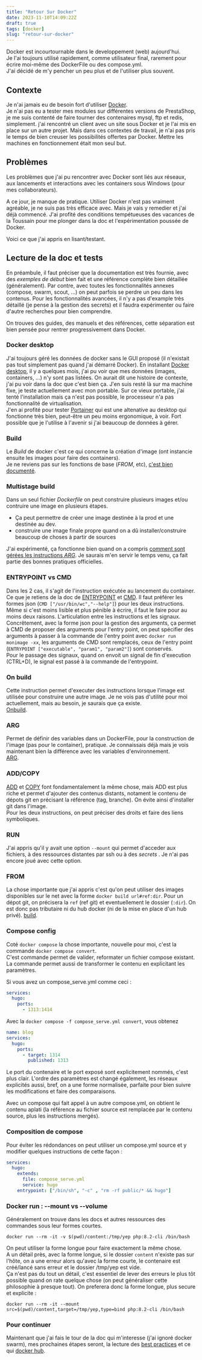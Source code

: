 ```yaml
---
title: "Retour Sur Docker"
date: 2023-11-10T14:09:22Z
draft: true
tags: [docker]
slug: "retour-sur-docker" 
---
```


Docker est incourtournable dans le developpement (web) aujourd'hui.  
Je l'ai toujours utilisé rapidement, comme utilisateur final, rarement pour écrire moi-même des DockerFile ou des compose.yml.  
J'ai décidé de m'y pencher un peu plus et de l'utiliser plus souvent.

<!--more-->

## Contexte 

Je n'ai jamais eu de besoin fort d'utiliser [Docker](https://www.docker.com/).  
Je n'ai pas eu a tester mes modules sur différentes versions de PrestaShop, je me suis contenté de faire tourner des contenaires mysql, ftp et redis, simplement.  j'ai rencontré un client avec un site sous Docker et je l'ai mis en place sur un autre projet. Mais dans ces contextes de travail, je n'ai pas pris le temps de bien creuser les possibilités offertes par Docker. Mettre les machines en fonctionnement était mon seul but.

## Problèmes

Les problèmes que j'ai pu rencontrer avec Docker sont liés aux réseaux, aux lancements et interactions avec les containers sous Windows (pour mes collaborateurs).

A ce jour, je manque de pratique. Utiliser Docker n'est pas vraiment agréable, je ne suis pas très efficace avec. Mais je vais y remedier et j'ai déjà commencé. J'ai profité des conditions tempétueuses des vacances de la Toussain pour me plonger dans la doc et l'expérimentation poussée de Docker.

Voici ce que j'ai appris en lisant/testant. 

## Lecture de la doc et tests

En préambule, il faut préciser que la documentation est très fournie, avec des _exemples de début_ bien fait et une référence complète bien détaillée (généralement).
Par contre, avec toutes les fonctionnalités annexes (compose, swarm, scout, ...) on peut parfois se perdre un peu dans les contenus. Pour les fonctionnalités avancées, il n'y a pas d'example très détaillé (je pense à la gestion des secrets) et il faudra expérimenter ou faire d'autre recherches pour bien comprendre.

On trouves des guides, des manuels et des références, cette séparation est bien pensée pour rentrer progressivement dans Docker.

### Docker desktop

J'ai toujours géré les données de docker sans le GUI proposé (il n'existait pas tout simplement pas quand j'ai démarré Docker). En installant [Docker desktop](https://www.docker.com/products/docker-desktop/), il y a quelques mois, j'ai pu voir que mes données (images, containers, ...) n'y sont pas listées. On aurait dit une histoire de contexte, j'ai pu voir dans la doc que c'est bien ça.  J'en suis resté là sur ma machine fixe, je teste actuellement avec mon portable.
Sur ce vieux portable, j'ai tenté l'installation mais ça n'est pas possible, le processeur n'a pas fonctionnalité de virtualisation.  
J'en ai profité pour tester [Portainer](https://www.portainer.io/) qui est une altenative au desktop qui fonctionne très bien, peut-être un peu moins ergonomique, à voir. Fort possible que je l'utilise à l'avenir si j'ai beaucoup de données à gérer.  

### Build

Le _Build_ de docker c'est ce qui concerne la création d'image (ont instancie ensuite les images pour faire des containers).  
Je ne reviens pas sur les fonctions de base (_FROM_, etc), [c'est bien documenté](https://docs.docker.com/build/building/packaging/).

### Multistage build

Dans un seul fichier _Dockerfile_ on peut construire plusieurs images et/ou contruire une image en plusieurs étapes.  

- Ça peut permettre de créer une image destinée à la prod et une destinée au dev.
- construire une image finale propre quand on a dû installer/construire beaucoup de choses à partir de sources

J'ai expérimenté, ça fonctionne bien quand on a compris [comment sont gérées les instructions _ARG_](https://docs.docker.com/engine/reference/builder/#understand-how-arg-and-from-interact). Je saurais m'en servir le temps venu, ça fait partie des bonnes pratiques officielles.

### ENTRYPOINT vs CMD

Dans les 2 cas, il s'agit de l'instruction exécutée au lancement du container.  
Ce que je retiens de la doc de [ENTRYPOINT](https://docs.docker.com/engine/reference/builder/#entrypoint) et [CMD](https://docs.docker.com/engine/reference/builder/#cmd). Il faut préférer les formes json (`CMD ["/usr/bin/wc","--help"]`) pour les deux instructions. Même si c'est moins lisible et plus pénible à écrire, il faut le faire pour au moins deux raisons. L'articulation entre les instructions et les signaux.    
Concrêtement, avec la forme json pour la gestion des arguments, ça permet à CMD de proposer des arguments pour l'entry point, on peut spécifier des arguments à passer à la commande de l'entry point avec `docker run monimage -xx`, les arguments de CMD sont remplacés, ceux de l'entry point (`ENTRYPOINT ["executable", "param1", "param2"]`) sont conservés.  
Pour le passage des signaux, quand on envoit un signal de fin d'execution (CTRL+D), le signal est passé à la commande de l'entrypoint.

### On build

Cette instruction permet d'executer des instructions lorsque l'image est utilisée pour construire une autre image. Je ne vois pas d'utilité pour moi actuellement, mais au besoin, je saurais que ça existe.  
[Onbuild](https://docs.docker.com/engine/reference/builder/#onbuild).

### ARG

Permet de définir des variables dans un DockerFile, pour la construction de l'image (pas pour le container), pratique. Je connaissais déjà mais je vois maintenant bien la différence avec les variables d'environnement.  
[ARG](https://docs.docker.com/engine/reference/builder/#arg).

### ADD/COPY

[ADD](https://docs.docker.com/engine/reference/builder/#add) et [COPY](https://docs.docker.com/engine/reference/builder/#copy) font fondamentalement la même chose, mais ADD est plus riche et permet d'ajouter des contenus distants, notament le contenu de dépots git en précisant la référence (tag, branche). On évite ainsi d'installer git dans l'image.  
Pour les deux instructions, on peut préciser des droits et faire des liens symboliques.

### RUN

J'ai appris qu'il y avait une option `--mount` qui permet d'acceder aux fichiers, à des ressources distantes par ssh ou à des _secrets_ . Je n'ai pas encore joué avec cette option.

### FROM

La chose importante que j'ai appris c'est qu'on peut utiliser des images disponibles sur le net avec la forme `docker build url#ref:dir`. Pour un dépot git, on précisera la `ref` (ref git) et eventuellement le dossier (`:dir`).  On est donc pas tributaire ni du hub docker (ni de la mise en place d'un hub privé).  [build](https://docs.docker.com/engine/reference/commandline/build/#git-repositories).

### Compose config

Coté `docker compose` la chose importante, nouvelle pour moi, c'est la commande `docker compose convert`.  
C'est commande permet de valider, reformater un fichier compose existant. La commande permet aussi de transformer le contenu en explicitant les paramètres.

Si vous avez un compose_serve.yml comme ceci :

```yaml
services:
  hugo:
    ports:
      - 1313:1414
```

Avec la `docker compose -f compose_serve.yml convert`, vous obtenez
```yaml
name: blog
services:
  hugo:
    ports:
      - target: 1314
        published: 1313
```
Le port du contenaire et le port exposé sont explicitement nommés, c'est plus clair. L'ordre des paramètres est changé également, les réseaux explicités aussi, bref, on a une forme normalisée, parfaite pour bien suivre les modifications et faire des comparaisons.

Avec un compose qui fait appel à un autre compose.yml, on obtient le contenu aplati (la référence au fichier source est remplacée par le contenu source, plus les instructions mergés).

### Composition de compose

Pour éviter les rédondances on peut utiliser un compose.yml source et y modifier quelques instructions de cette façon :

```yaml
services:
  hugo:
    extends:
      file: compose_serve.yml
      service: hugo
    entrypoint: ["/bin/sh", "-c" , "rm -rf public/* && hugo"]
```

### Docker run : --mount vs --volume 

Généralement on trouve dans les docs et autres ressources des commandes sous leur formes courtes.

```shell
docker run --rm -it -v $(pwd)/content:/tmp/yep php:8.2-cli /bin/bash
```

On peut utiliser la forme longue pour faire exactement la même chose.  
A un détail près, avec la forme longue, si le dossier `content` n'existe pas sur l'hôte, on a une erreur alors qu'avec la forme courte, le contenaire est créé/lancé sans erreur et le dossier /tmp/yep est vide.  
Ça n'est pas du tout un détail, c'est essentiel de lever des erreurs le plus tôt possible quand on rate quelque chose (on peut généraliser cette philosophie à presque tout). On preferera donc la forme longue, plus secure et explicite :

```shell
docker run --rm -it --mount src=$(pwd)/content,target=/tmp/yep,type=bind php:8.2-cli /bin/bash
```

### Pour continuer

Maintenant que j'ai fais le tour de la doc qui m'interesse (j'ai ignoré docker swarm), mes prochaines étapes seront, la lecture des [best practices](https://docs.docker.com/develop/develop-images/dockerfile_best-practices/) et ce qui [docker hub](https://docs.docker.com/docker-hub/).